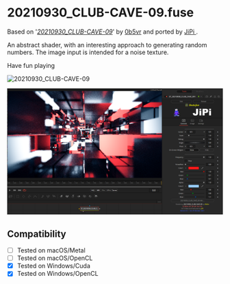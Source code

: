 20210930_CLUB-CAVE-09.fuse
===========

Based on '_[20210930_CLUB-CAVE-09](https://www.shadertoy.com/view/ss3SD8)_' by [0b5vr](https://www.shadertoy.com/user/0b5vr) and ported by [JiPi ](../../Site/Profiles/JiPi.md).

An abstract shader, with an interesting approach to generating random numbers. The image input is intended for a noise texture.

Have fun playing

![20210930_CLUB-CAVE-09](https://user-images.githubusercontent.com/78935215/136195940-27b6d480-b0bf-479c-95be-dfa31060eba9.gif)


[![20210930_CLUB-CAVE-09](20210930_CLUB-CAVE-09.png)](20210930_CLUB-CAVE-09.fuse)



## Compatibility
- [ ] Tested on macOS/Metal
- [ ] Tested on macOS/OpenCL
- [x] Tested on Windows/Cuda
- [x] Tested on Windows/OpenCL
